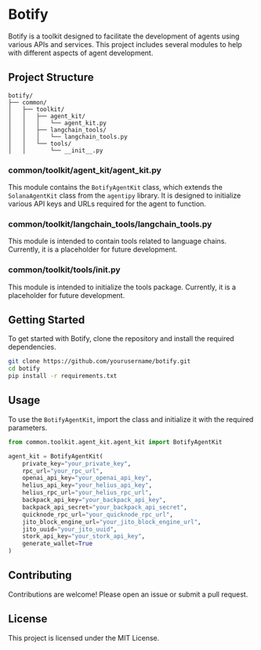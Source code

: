 # Botify

Botify is a toolkit designed to facilitate the development of agents using various APIs and services. This project includes several modules to help with different aspects of agent development.

## Project Structure

```
botify/
├── common/
│   ├── toolkit/
│   │   ├── agent_kit/
│   │   │   └── agent_kit.py
│   │   ├── langchain_tools/
│   │   │   └── langchain_tools.py
│   │   └── tools/
│   │       └── __init__.py
```

### common/toolkit/agent_kit/agent_kit.py

This module contains the `BotifyAgentKit` class, which extends the `SolanaAgentKit` class from the `agentipy` library. It is designed to initialize various API keys and URLs required for the agent to function.

### common/toolkit/langchain_tools/langchain_tools.py

This module is intended to contain tools related to language chains. Currently, it is a placeholder for future development.

### common/toolkit/tools/__init__.py

This module is intended to initialize the tools package. Currently, it is a placeholder for future development.

## Getting Started

To get started with Botify, clone the repository and install the required dependencies.

```sh
git clone https://github.com/yourusername/botify.git
cd botify
pip install -r requirements.txt
```

## Usage

To use the `BotifyAgentKit`, import the class and initialize it with the required parameters.

```python
from common.toolkit.agent_kit.agent_kit import BotifyAgentKit

agent_kit = BotifyAgentKit(
    private_key="your_private_key",
    rpc_url="your_rpc_url",
    openai_api_key="your_openai_api_key",
    helius_api_key="your_helius_api_key",
    helius_rpc_url="your_helius_rpc_url",
    backpack_api_key="your_backpack_api_key",
    backpack_api_secret="your_backpack_api_secret",
    quicknode_rpc_url="your_quicknode_rpc_url",
    jito_block_engine_url="your_jito_block_engine_url",
    jito_uuid="your_jito_uuid",
    stork_api_key="your_stork_api_key",
    generate_wallet=True
)
```

## Contributing

Contributions are welcome! Please open an issue or submit a pull request.

## License

This project is licensed under the MIT License.